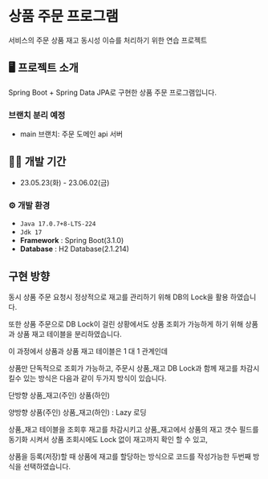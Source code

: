 # 상품 주문 프로그램
서비스의 주문 상품 재고 동시성 이슈를 처리하기 위한 연습 프로젝트


## 🖥️ 프로젝트 소개
Spring Boot + Spring Data JPA로 구현한 상품 주문 프로그램입니다.


### 브랜치 분리 예정
- main 브랜치: 주문 도메인 api 서버

## 🧑‍💻 개발 기간
- 23.05.23(화) - 23.06.02(금)


### ⚙️ 개발 환경
- `Java 17.0.7+8-LTS-224`
- `Jdk 17`
- **Framework** : Spring Boot(3.1.0)
- **Database** : H2 Database(2.1.214)



## 구현 방향 
동시 상품 주문 요청시 정상적으로 재고를 관리하기 위해 DB의 Lock을 활용 하였습니다.

또한 상품 주문으로 DB Lock이 걸린 상황에서도 상품 조회가 가능하게 하기 위해 상품과 상품 재고 테이블을 분리하였습니다.


이 과정에서 상품과 상품 재고 테이블은 1 대 1 관계인데

상품만 단독적으로 조회가 가능하고, 주문시 상품_재고 DB Lock과 함께 재고를 차감시킬수 있는 방식은 다음과 같이 두가지 방식이 있습니다.


단방향 상품_재고(주인) 상품(하인)

양방향 상품(주인) 상품_재고(하인) : Lazy 로딩


상품_재고 테이블을 조회후 재고를 차감시키고 상품_재고에서 상품의 재고 갯수 필드를 동기화 시켜서 상품 조회시에도 Lock 없이 재고까지 확인 할 수 있고,

상품을 등록(저장)할 때 상품에 재고를 할당하는 방식으로 코드를 작성가능한 두번째 방식을 선택하였습니다.
